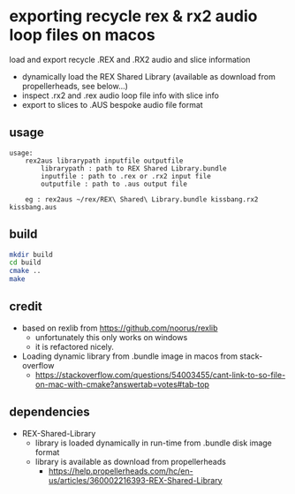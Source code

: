 # exporting recycle rex & rx2 audio loop files on macos

load and export recycle .REX and .RX2 audio and slice information
* dynamically load the REX Shared Library (available as download from propellerheads, see below...) 
* inspect .rx2 and .rex audio loop file info with slice info
* export to slices to .AUS bespoke audio file format

## usage
```
usage:
	rex2aus librarypath inputfile outputfile
		librarypath : path to REX Shared Library.bundle
		inputfile : path to .rex or .rx2 input file 
		outputfile : path to .aus output file 

	eg : rex2aus ~/rex/REX\ Shared\ Library.bundle kissbang.rx2 kissbang.aus
```

## build
``` bash
mkdir build
cd build
cmake ..
make
```

## credit
* based on rexlib from https://github.com/noorus/rexlib 
  * unfortunately this only works on windows 
  * it is refactored nicely. 
* Loading dynamic library from .bundle image in macos from stack-overflow
  * https://stackoverflow.com/questions/54003455/cant-link-to-so-file-on-mac-with-cmake?answertab=votes#tab-top

## dependencies
* REX-Shared-Library
  * library is loaded dynamically in run-time from .bundle disk image format
  * library is available as download from propellerheads
    * https://help.propellerheads.com/hc/en-us/articles/360002216393-REX-Shared-Library
